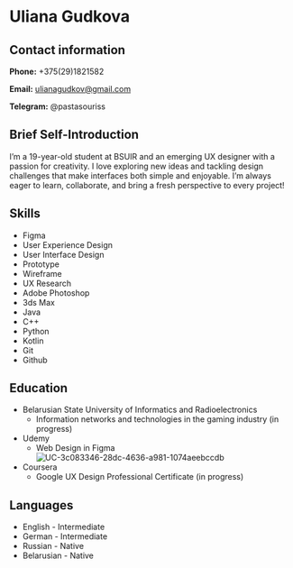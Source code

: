 # Uliana Gudkova
## Contact information
**Phone:** +375(29)1821582

**Email:** ulianagudkov@gmail.com

**Telegram:** @pastasouriss

## Brief Self-Introduction

I’m a 19-year-old student at BSUIR and an emerging UX designer with a passion for creativity. I love exploring new ideas and tackling design challenges that make interfaces both simple and enjoyable. I’m always eager to learn, collaborate, and bring a fresh perspective to every project!

## Skills

- Figma
- User Experience Design
- User Interface Design
- Prototype
- Wireframe
- UX Research
- Adobe Photoshop
- 3ds Max
- Java
- C++
- Python
- Kotlin
- Git
- Github
  
## Education

- Belarusian State University of Informatics and Radioelectronics
  - Information networks and technologies in the gaming industry (in progress)
- Udemy
  - Web Design in Figma ![UC-3c083346-28dc-4636-a981-1074aeebccdb](https://github.com/user-attachments/assets/79207a25-9723-497c-bd3a-2d826332bd9c)
- Coursera
  - Google UX Design Professional Certificate (in progress)

## Languages

- English - Intermediate
- German - Intermediate
- Russian - Native
- Belarusian - Native

